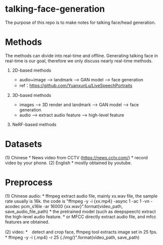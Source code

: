 # talking-face-generation
  The purpose of this repo is to make notes for talking face/head generation.

# Methods
  The methods can divide into real-time and offline. Generating talking face in real-time is our goal, therefore we only discuss nearly real-time methods.
1. 2D-based methods
   * audio+image --> landmark --> GAN model --> face generation
   * ref：https://github.com/YuanxunLu/LiveSpeechPortraits
   
2. 3D-based methods
    * images --> 3D render and landmark --> GAN model --> face generation
    * audio --> extract audio feature --> high-level feature
    
4. NeRF-based methods

# Datasets
  (1) Chinese
     * News video from CCTV (https://news.cctv.com/)
     * record video by your phone.
  (2) English
     * mostly obtained by youtube.
     
# Preprocess
  (1) Chinese audio: 
    * ffmpeg extract audio file, mainly xx.wav file, the sample rate usually is 16k. the code is "ffmpeg -y -i {xx.mp4} -async 1 -ac 1 -vn -acodec pcm_s16le -ar 16000 {xx.wav}".format(video_path, save_audio_file_path)
    * the pretrained model (such as deepspeech) extract the high-level audio feature.
    * or MFCC directly extract audio file, and mfcc features are obtained.
    
  (2) video: 
    *　detect and crop face, ffmpeg tool extracts image set in 25 fps.
    * ffmpeg -y -i {.mp4} -r 25 {./img/}".format(video_path, save_path)
